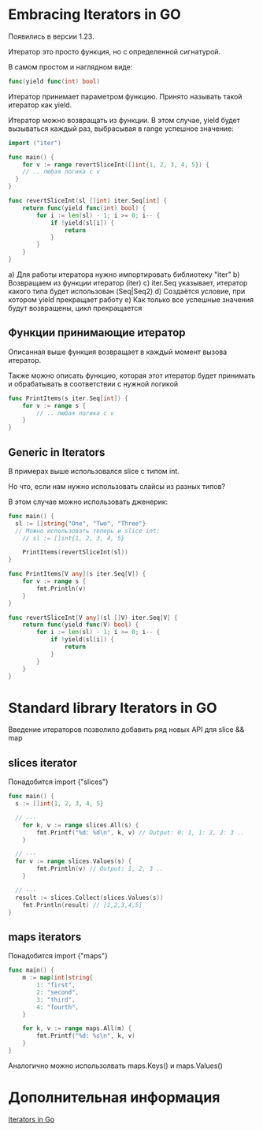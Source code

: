 # Embracing Iterators in GO

Появились в версии 1.23.

Итератор это просто функция, но с определенной сигнатурой. 

В самом простом и наглядном виде:

```go
func(yield func(int) bool)
```

Итератор принимает параметром функцию. 
Принято называть такой итератор как yield.

Итератор можно возвращать из функции. 
В этом случае, yield будет вызываться каждый раз, выбрасывая в range успешное значение: 

```go
import ("iter")

func main() {
	for v := range revertSliceInt([]int{1, 2, 3, 4, 5}) {
    // .. любая логика с v
  }
}

func revertSliceInt(sl []int) iter.Seq[int] {
	return func(yield func(int) bool) {
		for i := len(sl) - 1; i >= 0; i-- {
			if !yield(sl[i]) {
				return
			}
		}
	}
}
```

a) Для работы итератора нужно импортировать библиотеку "iter"
b) Возвращаем из функции итератор (iter)
c) iter.Seq указывает, итератор какого типа будет использован (Seq|Seq2)
d) Создаётся условие, при котором yield прекращает работу
e) Как только все успешные значения будут возвращены, цикл прекращается

## Функции принимающие итератор

Описанная выше функция возвращает в каждый момент вызова итератор. 

Также можно описать функцию, которая этот итератор будет принимать и обрабатывать в соответствии с нужной логикой

```go
func PrintItems(s iter.Seq[int]) {
	for v := range s {
		// .. любая логика с v
	}
}
```

## Generic in Iterators

В примерах выше использовался slice с типом int. 

Но что, если нам нужно использовать слайсы из разных типов? 

В этом случае можно использовать дженерик:

```go
func main() {
  sl := []string{"One", "Two", "Three"}
  // Можно использовать теперь и slice int:
	// sl := []int{1, 2, 3, 4, 5}

	PrintItems(revertSliceInt(sl))
}

func PrintItems[V any](s iter.Seq[V]) {
	for v := range s {
		fmt.Println(v)
	}
}

func revertSliceInt[V any](sl []V) iter.Seq[V] {
	return func(yield func(V) bool) {
		for i := len(sl) - 1; i >= 0; i-- {
			if !yield(sl[i]) {
				return
			}
		}
	}
}
```

# Standard library Iterators in GO

Введение итераторов позволило добавить ряд новых API для slice && map

## slices iterator

Понадобится import {"slices"}

```go
func main() {
  s := []int{1, 2, 3, 4, 5}

  // ---
	for k, v := range slices.All(s) {
		fmt.Printf("%d: %d\n", k, v) // Output: 0: 1, 1: 2, 2: 3 ..
	}

  // ---
  for v := range slices.Values(s) {
		fmt.Println(v) // Output: 1, 2, 3 ..
	}

  // ---
  result := slices.Collect(slices.Values(s))
	fmt.Println(result) // [1,2,3,4,5]
}
```

## maps iterators

Понадобится import {"maps"}

```go
func main() {
	m := map[int]string{
		1: "first",
		2: "second",
		3: "third",
		4: "fourth",
	}

	for k, v := range maps.All(m) {
		fmt.Printf("%d: %s\n", k, v)
	}
}
```

Аналогично можно использолвать maps.Keys() и maps.Values()

# Дополнительная информация

[Iterators in Go](https://bitfieldconsulting.com/posts/iterators)
